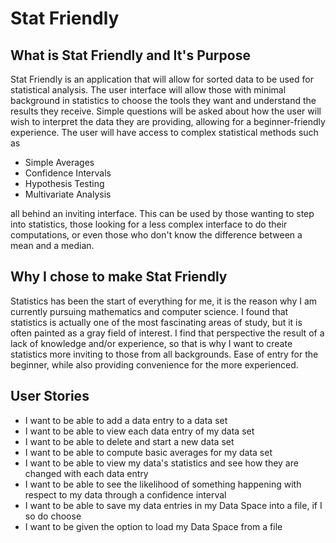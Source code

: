 # Stat Friendly

## What is Stat Friendly and It's Purpose

Stat Friendly is an application that will allow for sorted data to be used for statistical analysis. The user interface will allow those with minimal background in statistics to choose the tools they want and understand the results they receive. Simple questions will be asked about how the user will wish to interpret the data they are providing, allowing for a beginner-friendly experience. The user will have access to complex statistical methods such as

* Simple Averages
* Confidence Intervals
* Hypothesis Testing
* Multivariate Analysis

all behind an inviting interface. This can be used by those wanting to step into statistics, those looking for a less complex interface to do their computations, or even those who don't know the difference between a mean and a median.


## Why I chose to make Stat Friendly

Statistics has been the start of everything for me, it is the reason why I am currently pursuing mathematics and computer science. I found that statistics is actually one of the most fascinating areas of study, but it is often painted as a gray field of interest. I find that perspective the result of a lack of knowledge and/or experience, so that is why I want to create statistics more inviting to those from all backgrounds. Ease of entry for the beginner, while also providing convenience for the more experienced. 

## User Stories
* I want to be able to add a data entry to a data set
* I want to be able to view each data entry of my data set
* I want to be able to delete and start a new data set
* I want to be able to compute basic averages for my data set
* I want to be able to view my data's statistics and see how they are changed with each data entry
* I want to be able to see the likelihood of something happening with respect to my data through a confidence interval
* I want to be able to save my data entries in my Data Space into a file, if I so do choose
* I want to be given the option to load my Data Space from a file